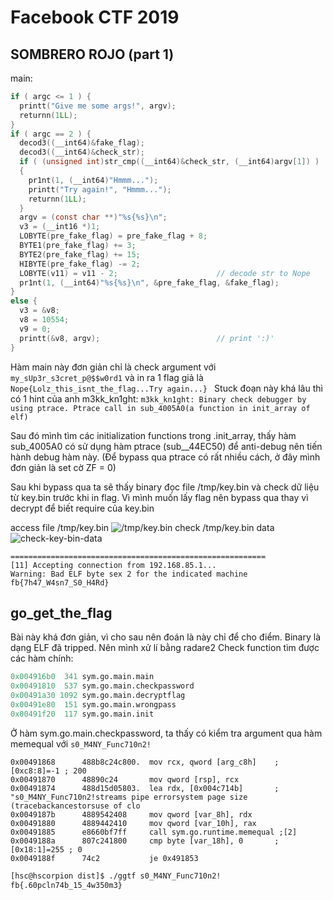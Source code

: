 # Facebook CTF 2019

## SOMBRERO ROJO (part 1)
main:
```c
if ( argc <= 1 ) {
  printt("Give me some args!", argv);
  returnn(1LL);
}
if ( argc == 2 ) {
  decod3((__int64)&fake_flag);
  decod3((__int64)&check_str);
  if ( (unsigned int)str_cmp((__int64)&check_str, (__int64)argv[1]) )
  {
    pr1nt(1, (__int64)"Hmmm...");
    printt("Try again!", "Hmmm...");
    returnn(1LL);
  }
  argv = (const char **)"%s{%s}\n";
  v3 = (__int16 *)1;
  LOBYTE(pre_fake_flag) = pre_fake_flag + 8;
  BYTE1(pre_fake_flag) += 3;
  BYTE2(pre_fake_flag) += 15;
  HIBYTE(pre_fake_flag) -= 2;
  LOBYTE(v11) = v11 - 2;                      // decode str to Nope
  pr1nt(1, (__int64)"%s{%s}\n", &pre_fake_flag, &fake_flag);
}
else {
  v3 = &v8;
  v8 = 10554;
  v9 = 0;
  printt(&v8, argv);                          // print ':)'
}
```
Hàm main này đơn giản chỉ là check argument với `my_sUp3r_s3cret_p@$$w0rd1` và in ra 1 flag giả là `Nope{Lolz_this_isnt_the_flag...Try again...}
`
Stuck đoạn này khá lâu thì có 1 hint của anh m3kk_kn1ght: `m3kk_kn1ght: Binary check debugger by using ptrace. Ptrace call in sub_4005A0(a function in init_array of elf)`

Sau đó mình tìm các initialization functions trong .init_array, thấy hàm sub_4005A0 có sử dụng hàm ptrace (sub__44EC50) để anti-debug nên tiến hành debug hàm này. (Để bypass qua ptrace có rất nhiều cách, ở đây mình đơn giản là set cờ ZF = 0)

Sau khi bypass qua ta sẽ thấy binary đọc file /tmp/key.bin và check dữ liệu từ key.bin trước khi in flag. Vì mình muốn lấy flag nên bypass qua thay vì decrypt để biết require của key.bin

access file /tmp/key.bin
![/tmp/key.bin](https://i.imgur.com/WNjPu38.png)
check /tmp/key.bin data
![check-key-bin-data](https://i.imgur.com/V5Sl4qV.png)
```
=========================================================
[11] Accepting connection from 192.168.85.1...
Warning: Bad ELF byte sex 2 for the indicated machine
fb{7h47_W4sn7_S0_H4Rd}
```
## go_get_the_flag
Bài này khá đơn giản, vì cho sau nên đoán là này chỉ để cho điểm.
Binary là dạng ELF đã tripped. Nên mình xử lí bằng radare2
Check function tìm được các hàm chính:
```python
0x004916b0  341 sym.go.main.main
0x00491810  537 sym.go.main.checkpassword 
0x00491a30 1092 sym.go.main.decryptflag
0x00491e80  151 sym.go.main.wrongpass
0x00491f20  117 sym.go.main.init
```
Ở hàm sym.go.main.checkpassword, ta thấy có kiểm tra argument qua hàm memequal với `s0_M4NY_Func710n2!`
```assembly
0x00491868      488b8c24c800.  mov rcx, qword [arg_c8h]    ; [0xc8:8]=-1 ; 200                                                                  
0x00491870      48890c24       mov qword [rsp], rcx                                                                                             
0x00491874      488d15d05803.  lea rdx, [0x004c714b]       ; "s0_M4NY_Func710n2!streams pipe errorsystem page size (tracebackancestorsuse of clo
0x0049187b      4889542408     mov qword [var_8h], rdx                                                                                          
0x00491880      4889442410     mov qword [var_10h], rax                                                                                         
0x00491885      e8660bf7ff     call sym.go.runtime.memequal ;[2]                                                                                
0x0049188a      807c241800     cmp byte [var_18h], 0       ; [0x18:1]=255 ; 0                                                                   
0x0049188f      74c2           je 0x491853
```
```sh
[hsc@hscorpion dist]$ ./ggtf s0_M4NY_Func710n2!
fb{.60pcln74b_15_4w350m3}
```
